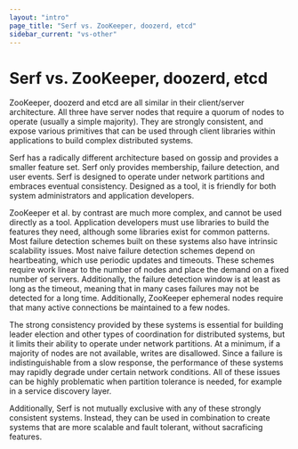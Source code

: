 ```yaml
---
layout: "intro"
page_title: "Serf vs. ZooKeeper, doozerd, etcd"
sidebar_current: "vs-other"
---
```


# Serf vs. ZooKeeper, doozerd, etcd

ZooKeeper, doozerd and etcd are all similar in their client/server
architecture. All three have server nodes that require a quorum of
nodes to operate (usually a simple majority). They are strongly consistent,
and expose various primitives that can be used through client libraries within
applications to build complex distributed systems.

Serf has a radically different architecture based on gossip and provides a
smaller feature set. Serf only provides membership, failure detection,
and user events. Serf is designed to operate under network partitions
and embraces eventual consistency. Designed as a tool, it is friendly
for both system administrators and application developers.

ZooKeeper et al. by contrast are much more complex, and cannot be used directly
as a tool. Application developers must use libraries to build the features
they need, although some libraries exist for common patterns. Most failure
detection schemes built on these systems also have intrinsic scalability issues.
Most naive failure detection schemes depend on heartbeating, which use
periodic updates and timeouts. These schemes require work linear to
the number of nodes and place the demand on a fixed number of servers.
Additionally, the failure detection window is at least as long as the timeout,
meaning that in many cases failures may not be detected for a long time.
Additionally, ZooKeeper ephemeral nodes require that many active connections
be maintained to a few nodes.

The strong consistency provided by these systems is essential for building leader
election and other types of coordination for distributed systems, but it limits
their ability to operate under network partitions. At a minimum, if a majority of
nodes are not available, writes are disallowed. Since a failure is indistinguishable
from a slow response, the performance of these systems may rapidly degrade
under certain network conditions. All of these issues can be highly
problematic when partition tolerance is needed, for example in a service
discovery layer.

Additionally, Serf is not mutually exclusive with any of these strongly
consistent systems. Instead, they can be used in combination to create systems
that are more scalable and fault tolerant, without sacraficing features.
